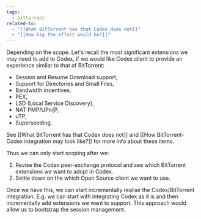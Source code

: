 ```yaml
---
tags:
  - bittorrent
related-to:
  - "[[What BitTorrent has that Codex does not]]"
  - "[[How big the effort would be?]]"
---
```

Depending on the scope. Let's recall the most significant extensions we may need to add to Codex, if we would like Codex client to provide an experience similar to that of BitTorrent:

- Session and Resume Download support,
- Support for Directories and Small Files,
- Bandwidth incentives.
- PEX,
- LSD (Local Service Discovery),
- NAT PMP/UPn{P,
- uTP,
- Superseeding.

See [[What BitTorrent has that Codex does not]] and [[How BitTorrent-Codex integration may look like?]] for more info about these items.

Thus we can only start scoping after we:

1. Revise the Codex peer-exchange protocol and see which BitTorrent extensions we want to adopt in Codex.
2. Settle down on the which Open Source client we want to use.

Once we have this, we can start incrementally realise the Codex/BitTorrent integration. E.g. we can start with integrating Codex as it is and then incrementally add extensions we want to support. This approach would allow us to bootstrap the session management.
